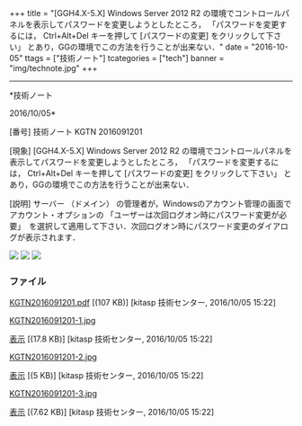 ﻿+++
title = "[GGH4.X-5.X] Windows Server 2012 R2 の環境でコントロールパネルを表示してパスワードを変更しようとしたところ， 「パスワードを変更するには， Ctrl+Alt+Del キーを押して [パスワードの変更] をクリックして下さい」 とあり，GGの環境でこの方法を行うことが出来ない．"
date = "2016-10-05"
ttags = ["技術ノート"]
tcategories = ["tech"]
banner = "img/technote.jpg"
+++

-----------------------------------------------------------------------------------------------------------------------------

*技術ノート

2016/10/05*


[番号]
技術ノート KGTN 2016091201

[現象]
[GGH4.X-5.X] Windows Server 2012 R2
の環境でコントロールパネルを表示してパスワードを変更しようとしたところ，
「パスワードを変更するには， Ctrl+Alt+Del キーを押して
[パスワードの変更] をクリックして下さい」
とあり，GGの環境でこの方法を行うことが出来ない．

[説明]
サーバー （ドメイン）
の管理者が，Windowsのアカウント管理の画面でアカウント・オプションの
「ユーザーは次回ログオン時にパスワード変更が必要」　を選択して適用して下さい．次回ログオン時にパスワード変更のダイアログが表示されます．

![](http://techreport.kitasp.net/attachments/download/3064/KGTN2016091201-1.jpg)
![](http://techreport.kitasp.net/attachments/download/3065/KGTN2016091201-2.jpg)
![](http://techreport.kitasp.net/attachments/download/3066/KGTN2016091201-3.jpg)


### ファイル

 
 


[KGTN2016091201.pdf](http://techreport.kitasp.net/attachments/download/3063/KGTN2016091201.pdf)
 [(107 KB)] [kitasp 技術センター, 2016/10/05
15:22]

[KGTN2016091201-1.jpg](http://techreport.kitasp.net/attachments/download/3064/KGTN2016091201-1.jpg)

[表示](http://techreport.kitasp.net/attachments/3064/KGTN2016091201-1.jpg "表示")
 [(17.8 KB)] [kitasp 技術センター, 2016/10/05
15:22]

[KGTN2016091201-2.jpg](http://techreport.kitasp.net/attachments/download/3065/KGTN2016091201-2.jpg)

[表示](http://techreport.kitasp.net/attachments/3065/KGTN2016091201-2.jpg "表示")
 [(5 KB)] [kitasp 技術センター, 2016/10/05
15:22]

[KGTN2016091201-3.jpg](http://techreport.kitasp.net/attachments/download/3066/KGTN2016091201-3.jpg)

[表示](http://techreport.kitasp.net/attachments/3066/KGTN2016091201-3.jpg "表示")
 [(7.62 KB)] [kitasp 技術センター, 2016/10/05
15:22]


 


 

